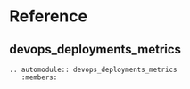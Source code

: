 # Reference

## devops_deployments_metrics

```{eval-rst}
.. automodule:: devops_deployments_metrics
   :members:
```
